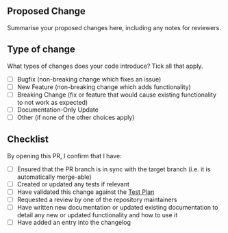 ## Proposed Change

Summarise your proposed changes here, including any notes for reviewers.

## Type of change

What types of changes does your code introduce? Tick all that apply.

-   [ ] Bugfix (non-breaking change which fixes an issue)
-   [ ] New Feature (non-breaking change which adds functionality)
-   [ ] Breaking Change (fix or feature that would cause existing functionality to not work as expected)
-   [ ] Documentation-Only Update
-   [ ] Other  (if none of the other choices apply)

## Checklist

By opening this PR, I confirm that I have:

-   [ ] Ensured that the PR branch is in sync with the target branch (i.e. it is automatically merge-able)
-   [ ] Created or updated any tests if relevant
-   [ ] Have validated this change against the [Test Plan](https://github.com/HicServices/RDMP/blob/task/document-test-plan/Documentation/CodeTutorials/TestPlan.md)
-   [ ] Requested a review by one of the repository maintainers
-   [ ] Have written new documentation or updated existing documentation to detail any new or updated functionality and how to use it
-   [ ] Have added an entry into the changelog
